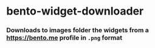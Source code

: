 # bento-widget-downloader

### Downloads to images folder the widgets from a https://bento.me profile in `.png` format
